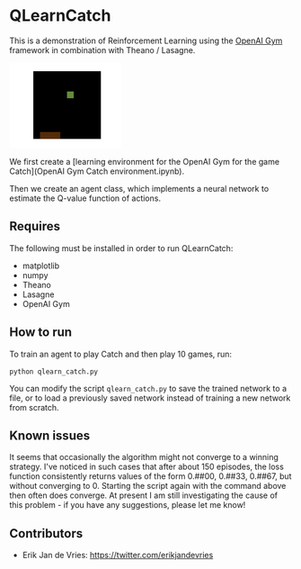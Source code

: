# QLearnCatch

This is a demonstration of Reinforcement Learning using the [OpenAI Gym](https://gym.openai.com/)
framework in combination with Theano / Lasagne.

<img src="images/catch.png" alt="Catch" style="width: 200px;"/>

We first create a [learning environment for the OpenAI Gym for the game Catch](OpenAI Gym Catch environment.ipynb).

Then we create an agent class, which implements a neural network to estimate
the Q-value function of actions.

## Requires

The following must be installed in order to run QLearnCatch:

 - matplotlib
 - numpy
 - Theano
 - Lasagne
 - OpenAI Gym

## How to run

To train an agent to play Catch and then play 10 games, run:

```
python qlearn_catch.py
```

You can modify the script `qlearn_catch.py` to save the trained network to a file,
or to load a previously saved network instead of training a new network from scratch.

## Known issues

It seems that occasionally the algorithm might not converge to a winning
strategy. I've noticed in such cases that after about 150 episodes, the loss
function consistently returns values of the form 0.##00, 0.##33, 0.##67, but
without converging to 0. Starting the script again with the command above then
often does converge. At present I am still investigating the cause of this
problem - if you have any suggestions, please let me know!

## Contributors

- Erik Jan de Vries: https://twitter.com/erikjandevries

